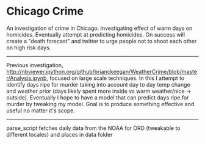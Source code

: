 # Chicago Crime
An investigation of crime in Chicago. Investigating effect of warm days on homicides. Eventually attempt at predicting homicides. On success will create a "death forecast" and twitter to urge people not to shoot each other on high risk days.
____
Previous investigation, http://nbviewer.ipython.org/github/brianckeegan/WeatherCrime/blob/master/Analysis.ipynb, focused on large scale techniques. In this I attempt to identify days ripe for murder taking into account day to day temp change and weather prior (days likely spent more inside vs warm weather/nice -> outside). Eventually I hope to have a model that can predict days ripe for murder by tweaking my model. Goal is to produce something effective and useful no matter it's scope.
_____
parse_script fetches daily data from the NOAA for ORD (tweakable to different locales) and places in data folder
